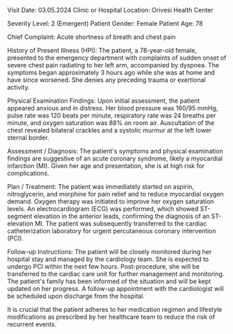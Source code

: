  Visit Date: 03.05.2024
Clinic or Hospital Location: Orivesi Health Center

Severity Level: 2 (Emergent)
Patient Gender: Female
Patient Age: 78

Chief Complaint:
Acute shortness of breath and chest pain

History of Present Illness (HPI):
The patient, a 78-year-old female, presented to the emergency department with complaints of sudden onset of severe chest pain radiating to her left arm, accompanied by dyspnea. The symptoms began approximately 3 hours ago while she was at home and have since worsened. She denies any preceding trauma or exertional activity.

Physical Examination Findings:
Upon initial assessment, the patient appeared anxious and in distress. Her blood pressure was 160/95 mmHg, pulse rate was 120 beats per minute, respiratory rate was 24 breaths per minute, and oxygen saturation was 88% on room air. Auscultation of the chest revealed bilateral crackles and a systolic murmur at the left lower sternal border.

Assessment / Diagnosis:
The patient's symptoms and physical examination findings are suggestive of an acute coronary syndrome, likely a myocardial infarction (MI). Given her age and presentation, she is at high risk for complications.

Plan / Treatment:
The patient was immediately started on aspirin, nitroglycerin, and morphine for pain relief and to reduce myocardial oxygen demand. Oxygen therapy was initiated to improve her oxygen saturation levels. An electrocardiogram (ECG) was performed, which showed ST-segment elevation in the anterior leads, confirming the diagnosis of an ST-elevation MI. The patient was subsequently transferred to the cardiac catheterization laboratory for urgent percutaneous coronary intervention (PCI).

Follow-up Instructions:
The patient will be closely monitored during her hospital stay and managed by the cardiology team. She is expected to undergo PCI within the next few hours. Post-procedure, she will be transferred to the cardiac care unit for further management and monitoring. The patient's family has been informed of the situation and will be kept updated on her progress. A follow-up appointment with the cardiologist will be scheduled upon discharge from the hospital.

It is crucial that the patient adheres to her medication regimen and lifestyle modifications as prescribed by her healthcare team to reduce the risk of recurrent events.